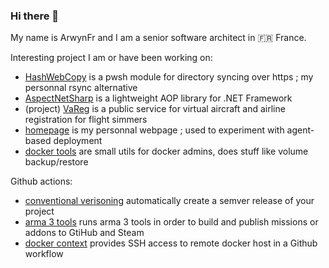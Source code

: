 ### Hi there 👋

My name is ArwynFr and I am a senior software architect in 🇫🇷 France.

Interesting project I am or have been working on:
* [HashWebCopy](https://github.com/ArwynFr/HashWebCopy) is a pwsh module for directory syncing over https ; my personnal rsync alternative
* [AspectNetSharp](https://github.com/ArwynFr/AspectNetSharp) is a lightweight AOP library for .NET Framework
* (project) [VaReg](https://github.com/ArwynFr/virtual-aircraft-registration) is a public service for virtual aircraft and airline registration for flight simmers
* [homepage](https://github.com/ArwynFr/homepage) is my personnal webpage ; used to experiment with agent-based deployment
* [docker tools](https://github.com/ArwynFr/docker-tools) are small utils for docker admins, does stuff like volume backup/restore

Github actions:
* [conventional verisoning](https://github.com/ArwynFr/actions-conventional-versioning) automatically create a semver release of your project
* [arma 3 tools](https://github.com/team-gsri/actions-arma-tools) runs arma 3 tools in order to build and publish missions or addons to GtiHub and Steam
* [docker context](https://github.com/ArwynFr/actions-docker-context) provides SSH access to remote docker host in a Github workflow
